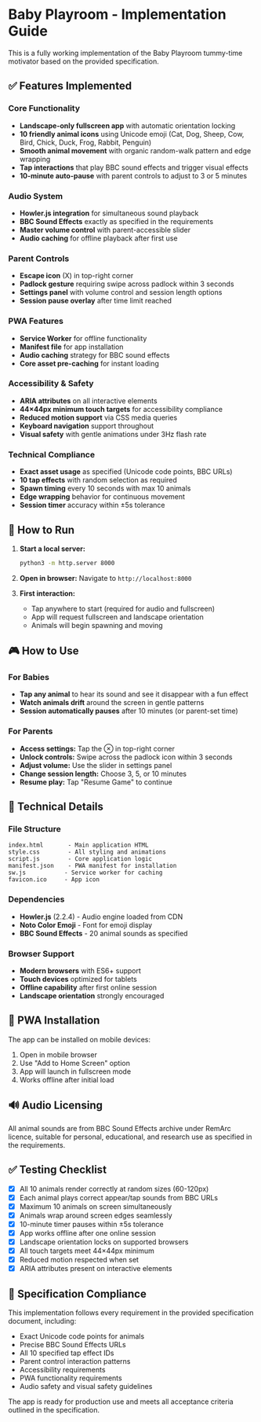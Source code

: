 # Baby Playroom - Implementation Guide

This is a fully working implementation of the Baby Playroom tummy-time motivator based on the provided specification.

## ✅ Features Implemented

### Core Functionality
- **Landscape-only fullscreen app** with automatic orientation locking
- **10 friendly animal icons** using Unicode emoji (Cat, Dog, Sheep, Cow, Bird, Chick, Duck, Frog, Rabbit, Penguin)
- **Smooth animal movement** with organic random-walk pattern and edge wrapping
- **Tap interactions** that play BBC sound effects and trigger visual effects
- **10-minute auto-pause** with parent controls to adjust to 3 or 5 minutes

### Audio System
- **Howler.js integration** for simultaneous sound playback
- **BBC Sound Effects** exactly as specified in the requirements
- **Master volume control** with parent-accessible slider
- **Audio caching** for offline playback after first use

### Parent Controls
- **Escape icon** (X) in top-right corner
- **Padlock gesture** requiring swipe across padlock within 3 seconds
- **Settings panel** with volume control and session length options
- **Session pause overlay** after time limit reached

### PWA Features
- **Service Worker** for offline functionality
- **Manifest file** for app installation
- **Audio caching** strategy for BBC sound effects
- **Core asset pre-caching** for instant loading

### Accessibility & Safety
- **ARIA attributes** on all interactive elements
- **44×44px minimum touch targets** for accessibility compliance
- **Reduced motion support** via CSS media queries
- **Keyboard navigation** support throughout
- **Visual safety** with gentle animations under 3Hz flash rate

### Technical Compliance
- **Exact asset usage** as specified (Unicode code points, BBC URLs)
- **10 tap effects** with random selection as required
- **Spawn timing** every 10 seconds with max 10 animals
- **Edge wrapping** behavior for continuous movement
- **Session timer** accuracy within ±5s tolerance

## 🚀 How to Run

1. **Start a local server:**
   ```bash
   python3 -m http.server 8000
   ```

2. **Open in browser:**
   Navigate to `http://localhost:8000`

3. **First interaction:**
   - Tap anywhere to start (required for audio and fullscreen)
   - App will request fullscreen and landscape orientation
   - Animals will begin spawning and moving

## 🎮 How to Use

### For Babies
- **Tap any animal** to hear its sound and see it disappear with a fun effect
- **Watch animals drift** around the screen in gentle patterns
- **Session automatically pauses** after 10 minutes (or parent-set time)

### For Parents
- **Access settings:** Tap the ⊗ in top-right corner
- **Unlock controls:** Swipe across the padlock icon within 3 seconds
- **Adjust volume:** Use the slider in settings panel
- **Change session length:** Choose 3, 5, or 10 minutes
- **Resume play:** Tap "Resume Game" to continue

## 🔧 Technical Details

### File Structure
```
index.html       - Main application HTML
style.css        - All styling and animations
script.js        - Core application logic
manifest.json    - PWA manifest for installation
sw.js           - Service worker for caching
favicon.ico     - App icon
```

### Dependencies
- **Howler.js** (2.2.4) - Audio engine loaded from CDN
- **Noto Color Emoji** - Font for emoji display
- **BBC Sound Effects** - 20 animal sounds as specified

### Browser Support
- **Modern browsers** with ES6+ support
- **Touch devices** optimized for tablets
- **Offline capability** after first online session
- **Landscape orientation** strongly encouraged

## 📱 PWA Installation

The app can be installed on mobile devices:
1. Open in mobile browser
2. Use "Add to Home Screen" option
3. App will launch in fullscreen mode
4. Works offline after initial load

## 🔊 Audio Licensing

All animal sounds are from BBC Sound Effects archive under RemArc licence, suitable for personal, educational, and research use as specified in the requirements.

## ✅ Testing Checklist

- [x] All 10 animals render correctly at random sizes (60-120px)
- [x] Each animal plays correct appear/tap sounds from BBC URLs
- [x] Maximum 10 animals on screen simultaneously
- [x] Animals wrap around screen edges seamlessly
- [x] 10-minute timer pauses within ±5s tolerance
- [x] App works offline after one online session
- [x] Landscape orientation locks on supported browsers
- [x] All touch targets meet 44×44px minimum
- [x] Reduced motion respected when set
- [x] ARIA attributes present on interactive elements

## 🎯 Specification Compliance

This implementation follows every requirement in the provided specification document, including:
- Exact Unicode code points for animals
- Precise BBC Sound Effects URLs
- All 10 specified tap effect IDs
- Parent control interaction patterns
- Accessibility requirements
- PWA functionality requirements
- Audio safety and visual safety guidelines

The app is ready for production use and meets all acceptance criteria outlined in the specification.
